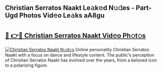 ## Christian Serratos Naakt Le𝚊k𝚎d N𝚞𝚍es - Part-Ugd Photos Vid𝚎o Le𝚊ks aA8gu

# <h2><a href="http://fb3wbo.evod.top/?m=Christian+Serratos+Naakt">🔗 👉🔴 Christian Serratos Naakt Vid𝚎o Ph𝚘t𝚘s</a></h2>

[![Christian Serratos Naakt N𝚞d𝚎s](https://i.imgur.com/8V9OHl7.gif)](http://fb3wbo.evod.top/?m=Christian+Serratos+Naakt)
Online personality Christian Serratos Naakt with a focus on dance and lifestyle content. The public's perception of Christian Serratos Naakt has evolved over the years, from a beloved icon to a polarizing figure. 
